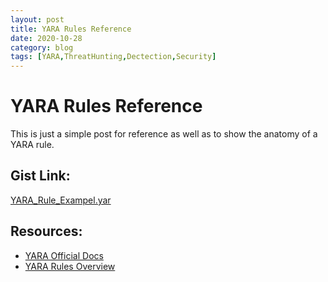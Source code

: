 ```yaml
---
layout: post
title: YARA Rules Reference
date: 2020-10-28
category: blog
tags: [YARA,ThreatHunting,Dectection,Security]
---
```

# YARA Rules Reference

This is just a simple post for reference as well as to show the anatomy of a YARA rule.

<script src="https://gist.github.com/ManuelBerrueta/26ad0e52b771de8cc5069603d68c95fc.js"></script>
## Gist Link:
[YARA_Rule_Exampel.yar](https://gist.github.com/ManuelBerrueta/26ad0e52b771de8cc5069603d68c95fc)

## Resources:
- [YARA Official Docs](https://virustotal.github.io/yara/)
- [YARA Rules Overview](https://cybersecurity.att.com/blogs/security-essentials/explain-yara-rules-to-me)
